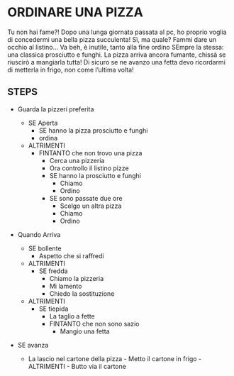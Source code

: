 # ORDINARE UNA PIZZA

Tu non hai fame?!
Dopo una lunga giornata passata al pc, ho proprio voglia di concedermi una bella pizza succulenta! Sì, ma quale? Fammi dare un occhio al listino… Va beh, è inutile, tanto alla fine ordino SEmpre la stessa: una classica prosciutto e funghi. La pizza arriva ancora fumante, chissà se riuscirò a mangiarla tutta!
Di sicuro se ne avanzo una fetta devo ricordarmi di metterla in frigo, non come l’ultima volta!

## STEPS

- Guarda la pizzeri preferita

  - SE Aperta
    - SE hanno la pizza prosciutto e funghi
    - ordina
  - ALTRIMENTI
    - FINTANTO che non trovo una pizza
      - Cerca una pizzeria
      - Ora controllo il listino pizze
      - SE hanno la prosciutto e funghi
        - Chiamo
        - Ordino
      - SE sono passate due ore
        - Scelgo un altra pizza
        - Chiamo
        - Ordino

- Quando Arriva
  - SE bollente
    - Aspetto che si raffredi
  - ALTRIMENTI
    - SE fredda
      - Chiamo la pizzeria
      - Mi lamento
      - Chiedo la sostituzione
  - ALTRIMENTI
    - SE tiepida
      - La taglio a fette
      - FINTANTO che non sono sazio
        - Mangio una fetta
- SE avanza
  - La lascio nel cartone della pizza - Metto il cartone in frigo - ALTRIMENTI - Butto via il cartone
